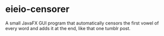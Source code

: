 # eieio-censorer
A small JavaFX GUI program that automatically censors the first vowel of every word and adds it at the end, like that one tumblr post.
